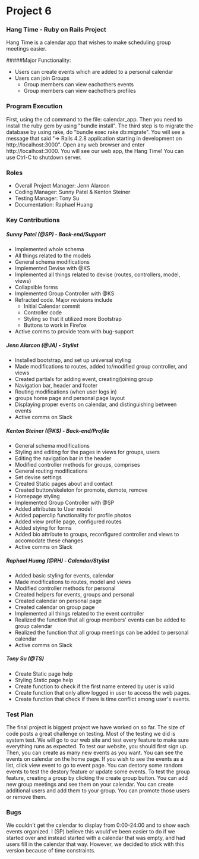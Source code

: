 # Project 6
### Hang Time - Ruby on Rails Project
Hang Time is a calendar app that wishes to make scheduling group meetings
easier.

#####Major Functionality:
* Users can create events which are added to a personal calendar
* Users can join Groups
  * Group members can view eachothers events
  * Group members can view eachothers profiles

### Program Execution
First, using the cd command to the file: calendar_app. Then you need to install the ruby gem by using "bundle install". The third step is to migrate the database by using rake, do "bundle exec rake db:migrate". You will see a message that said "=> Rails 4.2.8 application starting in development on http://localhost:3000". Open any web browser and enter http://localhost:3000. You will see our web app, the Hang Time! You can use Ctrl-C to shutdown server.

### Roles
* Overall Project Manager: Jenn Alarcon
* Coding Manager: Sunny Patel & Kenton Steiner
* Testing Manager: Tony Su
* Documentation: Raphael Huang

### Key Contributions

##### Sunny Patel (@SP) - Back-end/Support
* Implemented whole schema
* All things related to the models
* General schema modifications
* Implemented Devise with @KS
* Implemented all things related to devise (routes, controllers, model, views)
* Collapsible forms
* Implemented Group Controller with @KS
* Refracted code. Major revisions include
  * Initial Calendar commit
  * Controller code
  * Styling so that it utilized more Bootstrap
  * Buttons to work in Firefox
* Active comms to provide team with bug-support


##### Jenn Alarcon (@JA) - Stylist
* Installed bootstrap, and set up universal styling
* Made modifications to routes, added to/modified group controller, and views
* Created partials for adding event, creating/joining group
* Navigation bar, header and footer
* Routing modifications (when user logs in)
* groups home page and personal page layout
* Displaying proper events on calendar, and distinguishing between events
* Active comms on Slack

##### Kenton Steiner (@KS) - Back-end/Profile
* General schema modifications
* Styling and editing for the pages in views for groups, users
* Editing the navigation bar in the header
* Modified controller methods for groups, comprises
* General routing modifications
* Set devise settings
* Created Static pages about and contact
* Created button/skeleton for promote, demote, remove
* Homepage styling
* Implemented Group Controller with @SP
* Added attributes to User model
* Added paperclip functionality for profile photos
* Added view profile page, configured routes
* Added stying for forms
* Added bio attribute to groups, reconfigured controller and views to accomodate these changes
* Active comms on Slack



##### Raphael Huang (@RH) - Calendar/Stylist
* Added basic styling for events, calendar
* Made modifications to routes, model and views
* Modified controller methods for personal
* Created helpers for events, groups and personal
* Created calendar on personal page
* Created calendar on group page
* Implemented all things related to the event controller
* Realized the function that all group members' events can be added to group calendar
* Realized the function that all group meetings can be added to personal calendar
* Active comms on Slack

##### Tony Su (@TS)
* Create Static page help
* Styling Static page help
* Create function to check if the first name entered by user is valid
* Create function that only allow logged in user to access the web pages.
* Create function that check if there is time conflict among user's events.


### Test Plan
The final project is biggest project we have worked on so far. The size of code posts a great challenge on testing. Most of the testing we did is system test. We will go to our web site and test every feature to make sure everything runs as expected. To test our website, you should first sign up. Then, you can create as many new events as you want. You can see the events on calendar on the home page. If you wish to see the events as a list, click view event to go to event page. You can destory some random events to test the destory feature or update some events. To test the group feature, creating a group by clicking the create group button. You can add new group meetings and see them on your calendar. You can create additional users and add them to your group. You can promote those users or remove them.

### Bugs
We couldn't get the calendar to display from 0:00-24:00 and to show each events organized. I (SP) believe this would've been easier to do if we started over and instead started with a calendar that was empty, and had users fill in the calendar that way. However, we decided to stick with this version because of time constraints.